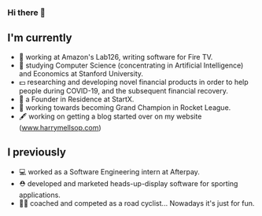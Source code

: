 ### Hi there 👋

<!--
**HarryMellsop/HarryMellsop** is a ✨ _special_ ✨ repository because its `README.md` (this file) appears on your GitHub profile.

Here are some ideas to get you started: -->

## I'm currently

- 🔭 working at Amazon's Lab126, writing software for Fire TV.
- 🤖 studying Computer Science (concentrating in Artificial Intelligence) and Economics at Stanford University.
- 💵 researching and developing novel financial products in order to help people during COVID-19, and the subsequent financial recovery.
- 🌱 a Founder in Residence at StartX.
- 🚗 working towards becoming Grand Champion in Rocket League.
- 🖋 working on getting a blog started over on my website (www.harrymellsop.com)

## I previously
- 💻 worked as a Software Engineering intern at Afterpay.
- ⛑ developed and marketed heads-up-display software for sporting applications.
- 🚴‍♂️ coached and competed as a road cyclist...  Nowadays it's just for fun.
